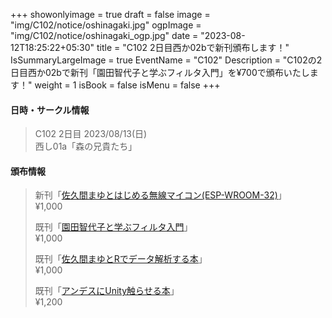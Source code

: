 +++
showonlyimage = true
draft = false
image = "img/C102/notice/oshinagaki.jpg"
ogpImage = "img/C102/notice/oshinagaki_ogp.jpg"
date = "2023-08-12T18:25:22+05:30"
title = "C102 2日目西か02bで新刊頒布します！"
IsSummaryLargeImage = true
EventName = "C102"
Description = "C102の2日目西か02bで新刊「園田智代子と学ぶフィルタ入門」を¥700で頒布いたします！"
weight = 1
isBook = false
isMenu = false
+++

#### 日時・サークル情報
> C102 2日目 2023/08/13(日) \
> 西し01a「森の兄貴たち」

#### 頒布情報
> 新刊「[佐久間まゆとはじめる無線マイコン(ESP-WROOM-32)](../main/)」 \
> ¥1,000
> 
> 既刊「[園田智代子と学ぶフィルタ入門](../../c101/main/)」 \
> ¥1,000
> 
> 既刊「[佐久間まゆとRでデータ解析する本](../../c100/main/)」 \
> ¥1,000
> 
> 既刊「[アンデスにUnity触らせる本](../../c99/main/)」 \
> ¥1,200
